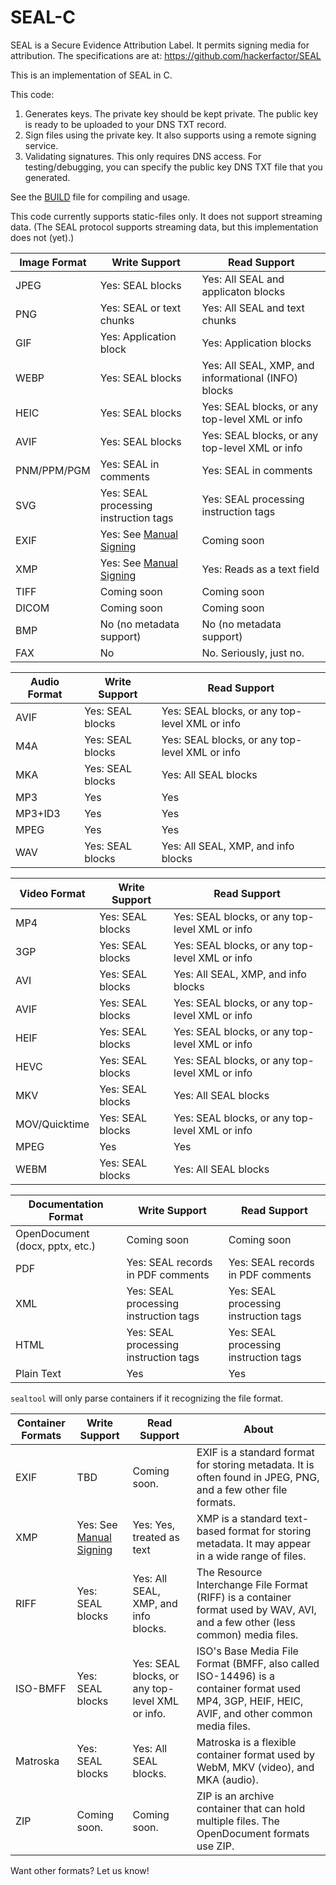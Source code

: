 # SEAL-C
SEAL is a Secure Evidence Attribution Label. It permits signing media for attribution. The specifications are at: https://github.com/hackerfactor/SEAL

This is an implementation of SEAL in C.

This code:
1. Generates keys. The private key should be kept private. The public key is ready to be uploaded to your DNS TXT record.
2. Sign files using the private key. It also supports using a remote signing service.
3. Validating signatures. This only requires DNS access. For testing/debugging, you can specify the public key DNS TXT file that you generated.

See the [BUILD](BUILD.md) file for compiling and usage.

This code currently supports static-files only. It does not support streaming data. (The SEAL protocol supports streaming data, but this implementation does not (yet).)

|Image Format|Write Support|Read Support|
|------|-------------|------------|
|JPEG  |Yes: SEAL blocks|Yes: All SEAL and applicaton blocks|
|PNG   |Yes: SEAL or text chunks|Yes: All SEAL and text chunks|
|GIF   |Yes: Application block|Yes: Application blocks|
|WEBP  |Yes: SEAL blocks|Yes: All SEAL, XMP, and informational (INFO) blocks|
|HEIC  |Yes: SEAL blocks|Yes: SEAL blocks, or any top-level XML or info|
|AVIF  |Yes: SEAL blocks|Yes: SEAL blocks, or any top-level XML or info|
|PNM/PPM/PGM|Yes: SEAL in comments|Yes: SEAL in comments|
|SVG   |Yes: SEAL processing instruction tags|Yes: SEAL processing instruction tags|
|EXIF  |Yes: See [Manual Signing](BUILD.md#manualsigning)|Coming soon|
|XMP   |Yes: See [Manual Signing](BUILD.md#manualsigning)|Yes: Reads as a text field|
|TIFF  |Coming soon|Coming soon|
|DICOM |Coming soon|Coming soon|
|BMP   |No (no metadata support)|No (no metadata support)|
|FAX   |No|No. Seriously, just no.|

|Audio Format|Write Support|Read Support|
|------|-------------|------------|
|AVIF  |Yes: SEAL blocks|Yes: SEAL blocks, or any top-level XML or info|
|M4A   |Yes: SEAL blocks|Yes: SEAL blocks, or any top-level XML or info|
|MKA   |Yes: SEAL blocks|Yes: All SEAL blocks|
|MP3   |Yes|Yes|
|MP3+ID3|Yes|Yes|
|MPEG  |Yes|Yes|
|WAV   |Yes: SEAL blocks|Yes: All SEAL, XMP, and info blocks|

|Video Format|Write Support|Read Support|
|------|-------------|------------|
|MP4   |Yes: SEAL blocks|Yes: SEAL blocks, or any top-level XML or info|
|3GP   |Yes: SEAL blocks|Yes: SEAL blocks, or any top-level XML or info|
|AVI   |Yes: SEAL blocks|Yes: All SEAL, XMP, and info blocks|
|AVIF  |Yes: SEAL blocks|Yes: SEAL blocks, or any top-level XML or info|
|HEIF  |Yes: SEAL blocks|Yes: SEAL blocks, or any top-level XML or info|
|HEVC  |Yes: SEAL blocks|Yes: SEAL blocks, or any top-level XML or info|
|MKV   |Yes: SEAL blocks|Yes: All SEAL blocks|
|MOV/Quicktime |Yes: SEAL blocks|Yes: SEAL blocks, or any top-level XML or info|
|MPEG  |Yes|Yes|
|WEBM  |Yes: SEAL blocks|Yes: All SEAL blocks|

|Documentation Format|Write Support|Read Support|
|------|-------------|------------|
|OpenDocument (docx, pptx, etc.)|Coming soon|Coming soon|
|PDF |Yes: SEAL records in PDF comments|Yes: SEAL records in PDF comments|
|XML|Yes: SEAL processing instruction tags|Yes: SEAL processing instruction tags|
|HTML|Yes: SEAL processing instruction tags|Yes: SEAL processing instruction tags|
|Plain Text|Yes|Yes|

`sealtool` will only parse containers if it recognizing the file format.

|Container Formats|Write Support|Read Support|About|
|------|-------------|------------|-----|
|EXIF |TBD |Coming soon.|EXIF is a standard format for storing metadata. It is often found in JPEG, PNG, and a few other file formats.
|XMP |Yes: See [Manual Signing](BUILD.md#manualsigning)|Yes: Yes, treated as text|XMP is a standard text-based format for storing metadata. It may appear in a wide range of files.
|RIFF |Yes: SEAL blocks |Yes: All SEAL, XMP, and info blocks.|The Resource Interchange File Format (RIFF) is a container format used by WAV, AVI, and a few other (less common) media files.|
|ISO-BMFF |Yes: SEAL blocks|Yes: SEAL blocks, or any top-level XML or info.|ISO's Base Media File Format (BMFF, also called ISO-14496) is a container format used MP4, 3GP, HEIF, HEIC, AVIF, and other common media files.|
|Matroska |Yes: SEAL blocks |Yes: All SEAL blocks.|Matroska is a flexible container format used by WebM, MKV (video), and MKA (audio).|
|ZIP |Coming soon. |Coming soon.|ZIP is an archive container that can hold multiple files. The OpenDocument formats use ZIP.|

Want other formats? Let us know!

